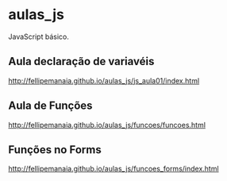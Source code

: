# aulas_js
JavaScript básico.

## Aula declaração de variavéis
http://fellipemanaia.github.io/aulas_js/js_aula01/index.html

## Aula de Funções
http://fellipemanaia.github.io/aulas_js/funcoes/funcoes.html

## Funções no Forms
http://fellipemanaia.github.io/aulas_js/funcoes_forms/index.html
